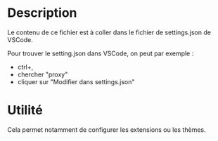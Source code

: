 # Description

Le contenu de ce fichier est à coller dans le fichier de settings.json de VSCode.

Pour trouver le setting.json dans VSCode, on peut par exemple :

- ctrl+,
- chercher "proxy"
- cliquer sur "Modifier dans settings.json"


# Utilité

Cela permet notamment de configurer les extensions ou les thèmes.